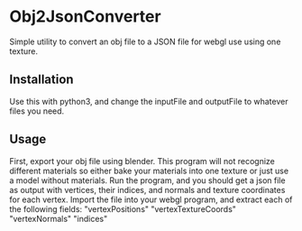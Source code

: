 # Obj2JsonConverter
Simple utility to convert an obj file to a JSON file for webgl use using one texture.

## Installation
Use this with python3, and change the inputFile and outputFile to whatever files you need.

## Usage
First, export your obj file using blender. This program will not recognize different materials so either bake your materials into one texture or just use a model without materials. Run the program, and you should get a json file as output with vertices, their indices, and normals and texture coordinates for each vertex. Import the file into your webgl program, and extract each of the following fields:
	"vertexPositions"
	"vertexTextureCoords"
	"vertexNormals"
	"indices"
